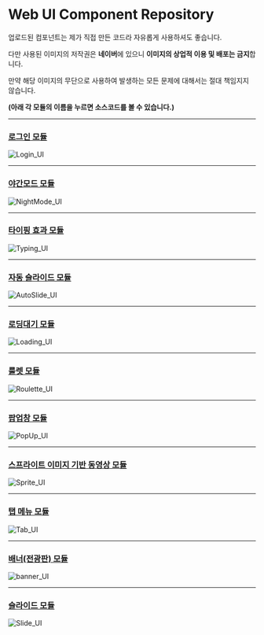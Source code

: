 # Web UI Component Repository

업로드된 컴포넌트는 제가 직접 만든 코드라 자유롭게 사용하셔도 좋습니다. 

다만 사용된 이미지의 저작권은 **네이버**에 있으니 **이미지의 상업적 이용 및 배포는 금지**합니다.

만약 해당 이미지의 무단으로 사용하여 발생하는 모든 문제에 대해서는 절대 책임지지 않습니다.

**(아래 각 모듈의 이름을 누르면 소스코드를 볼 수 있습니다.)**

-----

### [로그인 모듈]()
![Login_UI]()

----- 

### [야간모드 모듈](https://github.com/DustinYook/Project_WebUIComponent/tree/master/NightMode)
![NightMode_UI](https://github.com/DustinYook/Project_WebUIComponent/blob/master/image/NightMode_UI.gif)

----- 

### [타이핑 효과 모듈](https://github.com/DustinYook/Project_WebUIComponent/tree/master/Typing)
![Typing_UI](https://github.com/DustinYook/Project_WebUIComponent/blob/master/image/Typing_UI.gif)

-----

### [자동 슬라이드 모듈](https://github.com/DustinYook/Project_WebUIComponent/tree/master/AutoSlide)
![AutoSlide_UI](https://github.com/DustinYook/Project_WebUIComponent/blob/master/image/AutoSlide_UI.gif)

-----

### [로딩대기 모듈](https://github.com/DustinYook/Project_WebUIComponent/tree/master/Loading)
![Loading_UI](https://github.com/DustinYook/Project_WebUIComponent/blob/master/image/Loading_UI.gif)

-----

### [룰렛 모듈](https://github.com/DustinYook/Project_WebUIComponent/tree/master/Roulette)
![Roulette_UI](https://github.com/DustinYook/Project_WebUIComponent/blob/master/image/Roulette_UI.gif)

-----

### [팝업창 모듈](https://github.com/DustinYook/Project_WebUIComponent/tree/master/PopUp)
![PopUp_UI](https://github.com/DustinYook/Project_WebUIComponent/blob/master/image/PopUp_UI.gif)

-----

### [스프라이트 이미지 기반 동영상 모듈](https://github.com/DustinYook/Project_WebUIComponent/tree/master/Sprite)
![Sprite_UI](https://github.com/DustinYook/Project_WebUIComponent/blob/master/image/Sprite_UI.gif)

-----

### [탭 메뉴 모듈](https://github.com/DustinYook/Project_WebUIComponent/tree/master/Tab)
![Tab_UI](https://github.com/DustinYook/Project_WebUIComponent/blob/master/image/tab_UI.gif)

-----

### [배너(전광판) 모듈](https://github.com/DustinYook/Project_WebUIComponent/tree/master/banner)
![banner_UI](https://github.com/DustinYook/Project_WebUIComponent/blob/master/image/banner_UI.gif)

-----

### [슬라이드 모듈](https://github.com/DustinYook/Project_WebUIComponent/tree/master/slide)
![Slide_UI](https://github.com/DustinYook/Project_WebUIComponent/blob/master/image/Slide_UI.gif)
